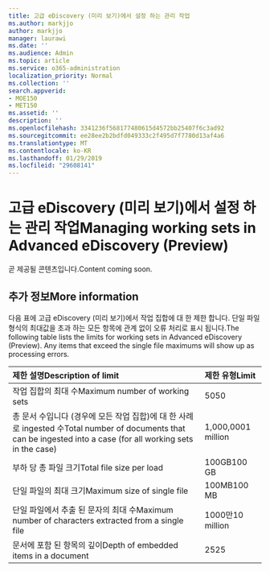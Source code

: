 ```yaml
---
title: 고급 eDiscovery (미리 보기)에서 설정 하는 관리 작업
ms.author: markjjo
author: markjjo
manager: laurawi
ms.date: ''
ms.audience: Admin
ms.topic: article
ms.service: o365-administration
localization_priority: Normal
ms.collection: ''
search.appverid:
- MOE150
- MET150
ms.assetid: ''
description: ''
ms.openlocfilehash: 3341236f568177480615d4572bb25407f6c3ad92
ms.sourcegitcommit: ee28ee2b2bdfd049333c2f495d7f7780d13af4a6
ms.translationtype: MT
ms.contentlocale: ko-KR
ms.lasthandoff: 01/29/2019
ms.locfileid: "29608141"
---
```

# <a name="managing-working-sets-in-advanced-ediscovery-preview"></a><span data-ttu-id="41c16-102">고급 eDiscovery (미리 보기)에서 설정 하는 관리 작업</span><span class="sxs-lookup"><span data-stu-id="41c16-102">Managing working sets in Advanced eDiscovery (Preview)</span></span>  

<span data-ttu-id="41c16-103">곧 제공될 콘텐츠입니다.</span><span class="sxs-lookup"><span data-stu-id="41c16-103">Content coming soon.</span></span>

## <a name="more-information"></a><span data-ttu-id="41c16-104">추가 정보</span><span class="sxs-lookup"><span data-stu-id="41c16-104">More information</span></span>

<span data-ttu-id="41c16-p101">다음 표에 고급 eDiscovery (미리 보기)에서 작업 집합에 대 한 제한 합니다.  단일 파일 형식의 최대값을 초과 하는 모든 항목에 관계 없이 오류 처리로 표시 됩니다.</span><span class="sxs-lookup"><span data-stu-id="41c16-p101">The following table lists the limits for working sets in Advanced eDiscovery (Preview).  Any items that exceed the single file maximums will show up as processing errors.</span></span>
    
  |<span data-ttu-id="41c16-107">**제한 설명**</span><span class="sxs-lookup"><span data-stu-id="41c16-107">**Description of limit**</span></span>|<span data-ttu-id="41c16-108">**제한 유형**</span><span class="sxs-lookup"><span data-stu-id="41c16-108">**Limit**</span></span>|
  |:-----|:-----|
  |<span data-ttu-id="41c16-109">작업 집합의 최대 수</span><span class="sxs-lookup"><span data-stu-id="41c16-109">Maximum number of working sets</span></span>  <br/> |<span data-ttu-id="41c16-110">50</span><span class="sxs-lookup"><span data-stu-id="41c16-110">50</span></span>  <br/> |
  |<span data-ttu-id="41c16-111">총 문서 수입니다 (경우에 모든 작업 집합)에 대 한 사례로 ingested 수</span><span class="sxs-lookup"><span data-stu-id="41c16-111">Total number of documents that can be ingested into a case (for all working sets in the case)</span></span>  <br/> |<span data-ttu-id="41c16-112">1,000,000</span><span class="sxs-lookup"><span data-stu-id="41c16-112">1 million</span></span>  <br/> |
  |<span data-ttu-id="41c16-113">부하 당 총 파일 크기</span><span class="sxs-lookup"><span data-stu-id="41c16-113">Total file size per load</span></span>  <br/> |<span data-ttu-id="41c16-114">100GB</span><span class="sxs-lookup"><span data-stu-id="41c16-114">100 GB</span></span>  <br/> |
  |<span data-ttu-id="41c16-115">단일 파일의 최대 크기</span><span class="sxs-lookup"><span data-stu-id="41c16-115">Maximum size of single file</span></span>   <br/> |<span data-ttu-id="41c16-116">100MB</span><span class="sxs-lookup"><span data-stu-id="41c16-116">100 MB</span></span>  <br/> |
  |<span data-ttu-id="41c16-117">단일 파일에서 추출 된 문자의 최대 수</span><span class="sxs-lookup"><span data-stu-id="41c16-117">Maximum number of characters extracted from a single file</span></span>  <br/> |<span data-ttu-id="41c16-118">1000만</span><span class="sxs-lookup"><span data-stu-id="41c16-118">10 million</span></span>  <br/> |
  |<span data-ttu-id="41c16-119">문서에 포함 된 항목의 깊이</span><span class="sxs-lookup"><span data-stu-id="41c16-119">Depth of embedded items in a document</span></span>  <br/> |<span data-ttu-id="41c16-120">25</span><span class="sxs-lookup"><span data-stu-id="41c16-120">25</span></span>  <br/> |
  

